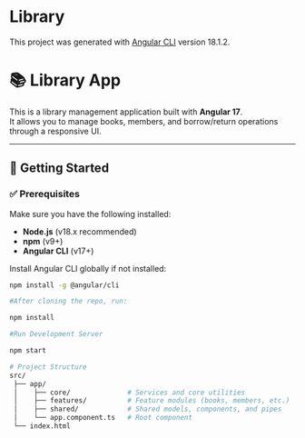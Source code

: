# Library

This project was generated with [Angular CLI](https://github.com/angular/angular-cli) version 18.1.2.

# 📚 Library App

This is a library management application built with **Angular 17**.  
It allows you to manage books, members, and borrow/return operations through a responsive UI.

---

## 🚀 Getting Started

### ✅ Prerequisites

Make sure you have the following installed:

- **Node.js** (v18.x recommended)
- **npm** (v9+)
- **Angular CLI** (v17+)

Install Angular CLI globally if not installed:

```bash
npm install -g @angular/cli

#After cloning the repo, run:

npm install

#Run Development Server

npm start

# Project Structure
src/
 ├── app/
 │    ├── core/              # Services and core utilities
 │    ├── features/          # Feature modules (books, members, etc.)
 │    ├── shared/            # Shared models, components, and pipes
 │    └── app.component.ts   # Root component
 └── index.html

